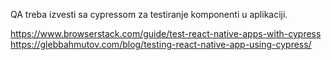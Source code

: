 QA treba izvesti sa cypressom za testiranje komponenti u aplikaciji.

https://www.browserstack.com/guide/test-react-native-apps-with-cypress
https://glebbahmutov.com/blog/testing-react-native-app-using-cypress/
